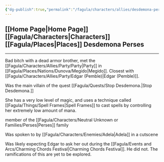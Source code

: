```yaml
---
{"dg-publish":true,"permalink":"/fagula/characters/allies/desdemona-perses/"}
---
```


[[Home Page\|Home Page]]
[[Fagula/Characters\|Characters]]
[[Fagula/Places\|Places]]
Desdemona Perses
--
___
Bad bitch with a dead armor brother, met the [[Fagula/Characters/Allies/Party/Party\|Party]] in [[Fagula/Places/Nations/Dunova/Megido\|Megido]]. Closest with [[Fagula/Characters/Allies/Party/Edgar (Pemble)\|Edgar (Pemble)]].

Was the main villain of the quest [[Fagula/Quests/Stop Desdemona.\|Stop Desdemona.]]

She has a very low level of magic, and uses a technique called [[Fagula/Things/Spell Frames\|Spell Frames]] to cast spells by controlling her extremely low amount of mana.

member of the [[Fagula/Characters/Neutral Unknown or Families/Perses\|Perses]] family

Was spoken to by [[Fagula/Characters/Enemies/Adela\|Adela]] in a cutscene

Was likely expecting Edgar to ask her out during the [[Fagula/Events and Arcs/Charming Chords Festival\|Charming Chords Festival]]. He did not. The ramifications of this are yet to be explored.
